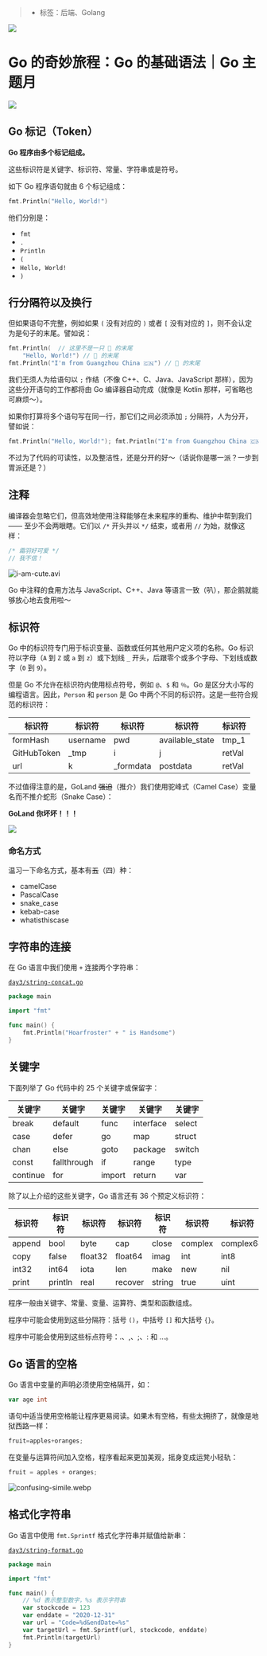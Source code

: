 > * 标签：后端、Golang

![](https://p3-juejin.byteimg.com/tos-cn-i-k3u1fbpfcp/15ee9e1f856447fba1935aa98925c0b9~tplv-k3u1fbpfcp-zoom-1.image)

# Go 的奇妙旅程：Go 的基础语法｜Go 主题月

![](https://p3-juejin.byteimg.com/tos-cn-i-k3u1fbpfcp/ee51d3128b444d8f89fdb67552054550~tplv-k3u1fbpfcp-zoom-1.image)

## Go 标记（Token）

**Go 程序由多个标记组成。**

这些标识符是关键字、标识符、常量、字符串或是符号。

如下 Go 程序语句就由 6 个标记组成：

```go
fmt.Println("Hello, World!")
```

他们分别是：

* `fmt`
* `.`
* `Println`
* `(`
* `Hello, World!`
* `)`

## 行分隔符以及换行

但如果语句不完整，例如如果 `(` 没有对应的 `)` 或者 `[` 没有对应的 `]`，则不会认定为是句子的末尾。譬如说：

```go
fmt.Println(  // 这里不是一只 🍊 的末尾
    "Hello, World!") // 🍊 的末尾
fmt.Println("I'm from Guangzhou China 🇨🇳") // 🍊 的末尾
```

我们无须人为给语句以 `;` 作结（不像 C++、C、Java、JavaScript 那样），因为这些分开语句的工作都将由 Go 编译器自动完成（就像是 Kotlin 那样，可省略也可麻烦～）。

如果你打算将多个语句写在同一行，那它们之间必须添加 `;` 分隔符，人为分开，譬如说：

```go
fmt.Println("Hello, World!"); fmt.Println("I'm from Guangzhou China 🇨🇳") // 🍊 的末尾
```

不过为了代码的可读性，以及整洁性，还是分开的好～（话说你是哪一派？一步到胃派还是？）

## 注释

编译器会忽略它们，但高效地使用注释能够在未来程序的重构、维护中帮到我们 —— 至少不会两眼瞎。它们以 `/*` 开头并以 `*/` 结束，或者用 `//` 为始，就像这样：

```go
/* 霜羽好可爱 */
// 我不信！
```

![i-am-cute.avi](https://p9-juejin.byteimg.com/tos-cn-i-k3u1fbpfcp/133d923f152949199409944f65ba0252~tplv-k3u1fbpfcp-zoom-1.image)

Go 中注释的食用方法与 JavaScript、C++、Java 等语言一致（叭），那企鹅就能够放心地去食用啦～

## 标识符

Go 中的标识符专门用于标识变量、函数或任何其他用户定义项的名称。Go 标识符以字母（`A` 到 `Z` 或 `a` 到 `z`）或下划线 `_` 开头，后跟零个或多个字母、下划线或数字（`0` 到 `9`）。

但是 Go 不允许在标识符内使用标点符号，例如 `@`、`$` 和 `％`。Go 是区分大小写的编程语言。因此，`Person` 和 `person` 是 Go 中两个不同的标识符。这是一些符合规范的标识符：

| 标识符 | 标识符 | 标识符 | 标识符 | 标识符 |
| --- | --- | --- | --- | --- |
| formHash | username | pwd | available_state | tmp_1 |
| GitHubToken | _tmp | i | j | retVal |
| url | k | _formdata | postdata | retVal |

不过值得注意的是，GoLand <s>强迫</s>（推介）我们使用驼峰式（Camel Case）变量名而不推介蛇形（Snake Case）：

**GoLand 你坏坏！！！**

![](https://p1-juejin.byteimg.com/tos-cn-i-k3u1fbpfcp/0389c01ad132470ba0183a2c021ae056~tplv-k3u1fbpfcp-zoom-1.image)

### 命名方式

温习一下命名方式，基本有<s>五</s>（四）种：

* camelCase
* PascalCase
* snake_case
* kebab-case
* whatisthiscase

## 字符串的连接

在 Go 语言中我们使用 `+` 连接两个字符串：

[`day3/string-concat.go`](https://github.com/PassionPenguin/AwesomeGo/blob/master/day3/string-concat.go)

```go
package main

import "fmt"

func main() {
    fmt.Println("Hoarfroster" + " is Handsome")
}
```

## 关键字

下面列举了 Go 代码中的 25 个关键字或保留字：

| 关键字 | 关键字 | 关键字 | 关键字 | 关键字 |
| --- | --- | --- | --- | --- |
| break | default | func | interface | select |
| case | defer | go | map | struct |
| chan | else | goto | package | switch |
| const | fallthrough | if | range | type |
| continue | for | import | return | var |

除了以上介绍的这些关键字，Go 语言还有 36 个预定义标识符：

| 标识符 | 标识符 | 标识符 | 标识符 | 标识符 | 标识符 | 标识符 | 标识符 |
| --- | --- | --- | --- | --- | --- | --- | --- |
| append | bool | byte | cap | close | complex | complex64 | complex128 | uint16 |
| copy | false | float32 | float64 | imag | int | int8 | int16 | uint32 |
| int32 | int64 | iota | len | make | new | nil | panic | uint64 |
| print | println | real | recover | string | true | uint | uint8 | uintptr |

程序一般由关键字、常量、变量、运算符、类型和函数组成。

程序中可能会使用到这些分隔符：括号 `()`，中括号 `[]` 和大括号 `{}`。

程序中可能会使用到这些标点符号：.、,、;、: 和 …。

## Go 语言的空格

Go 语言中变量的声明必须使用空格隔开，如：

```go
var age int
```

语句中适当使用空格能让程序更易阅读。如果木有空格，有些太拥挤了，就像是地狱西路一样：

```go
fruit=apples+oranges;
```

在变量与运算符间加入空格，程序看起来更加美观，摇身变成运凳小轻轨：

```go
fruit = apples + oranges;
```

![confusing-simile.webp](https://p9-juejin.byteimg.com/tos-cn-i-k3u1fbpfcp/bd7b842ceed541fe805c7ea8db715ee5~tplv-k3u1fbpfcp-zoom-1.image)

## 格式化字符串

Go 语言中使用 `fmt.Sprintf` 格式化字符串并赋值给新串：

[`day3/string-format.go`](https://github.com/PassionPenguin/AwesomeGo/blob/master/day3/string-format.go)

```go
package main

import "fmt"

func main() {
	// %d 表示整型数字，%s 表示字符串
	var stockcode = 123
	var enddate = "2020-12-31"
	var url = "Code=%d&endDate=%s"
	var targetUrl = fmt.Sprintf(url, stockcode, enddate)
	fmt.Println(targetUrl)
}
```